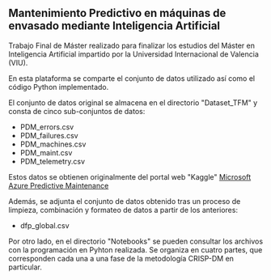 ## Mantenimiento Predictivo en máquinas de envasado mediante Inteligencia Artificial

Trabajo Final de Máster realizado para finalizar los estudios del Máster en Inteligencia Artificial impartido por la Universidad Internacional de Valencia (VIU).

En esta plataforma se comparte el conjunto de datos utilizado así como el código Python implementado. 

El conjunto de datos original se almacena en el directorio "Dataset_TFM" y consta de cinco sub-conjuntos de datos:
- PDM_errors.csv
- PDM_failures.csv
- PDM_machines.csv
- PDM_maint.csv
- PDM_telemetry.csv

Estos datos se obtienen originalmente del portal web "Kaggle" [Microsoft Azure Predictive Maintenance](https://www.kaggle.com/datasets/arnabbiswas1/microsoft-azure-predictive-maintenance)

Además, se adjunta el conjunto de datos obtenido tras un proceso de limpieza, combinación y formateo de datos a partir de los anteriores:
- dfp_global.csv

Por otro lado, en el directorio "Notebooks" se pueden consultar los archivos con la programación en Pyhton realizada. Se organiza en cuatro partes, que corresponden cada una a una fase de la metodología CRISP-DM en particular. 





